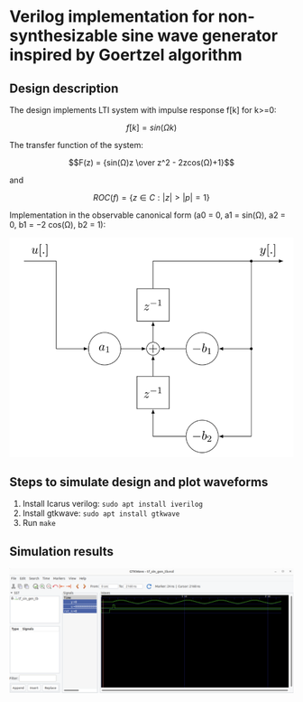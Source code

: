 # Verilog implementation for non-synthesizable sine wave generator inspired by Goertzel algorithm

## Design description

The design implements LTI system with impulse response f[k] for k>=0:
```math
f[k] = sin(Ωk)
```
The transfer function of the system:  


```math
F(z) = {sin(Ω)z \over z^2 - 2zcos(Ω)+1}
```
and 
```math
ROC(f) = \{z ∈ C : |z| > |p| = 1\}
```
Implementation in the observable canonical form (a0 = 0, a1 = sin(Ω), a2 = 0, b1 = −2 cos(Ω), b2 = 1):

![image-20241020150532307](./img/observable_canonical_form.png)



## Steps to simulate design and plot waveforms

1. Install Icarus verilog: `sudo apt install iverilog`
2. Install gtkwave: `sudo apt install gtkwave`
3. Run `make` 

## Simulation results

![image-20241020151541684](./img/sim_results.png)